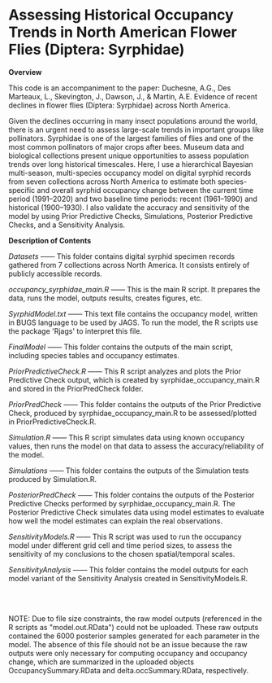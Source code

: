 # Assessing Historical Occupancy Trends in North American Flower Flies (Diptera: Syrphidae)

**Overview**

This code is an accompaniment to the paper: 
Duchesne, A.G., Des Marteaux, L., Skevington, J., Dawson, J., & Martin, A.E. Evidence of recent declines in flower flies (Diptera: Syrphidae) across North America.

Given the declines occurring in many insect populations around the world, there is an urgent need to assess large-scale trends in important groups like pollinators. Syrphidae is one of the largest families of flies and one of the most common pollinators of major crops after bees. Museum data and biological collections present unique opportunities to assess population trends over long historical timescales. Here, I use a hierarchical Bayesian multi-season, multi-species occupancy model on digital syrphid records from seven collections across North America to estimate both species-specific and overall syrphid occupancy change between the current time period (1991–2020) and two baseline time periods: recent (1961–1990) and historical (1900–1930). I also validate the accuracy and sensitivity of the model by using Prior Predictive Checks, Simulations, Posterior Predictive Checks, and a Sensitivity Analysis.
 
**Description of Contents**

*Datasets* —— This folder contains digital syrphid specimen records gathered from 7 collections across North America. It consists entirely of publicly accessible records.

*occupancy_syrphidae_main.R* —— This is the main R script. It prepares the data, runs the model, outputs results, creates figures, etc.

*SyrphidModel.txt* —— This text file contains the occupancy model, written in BUGS language to be used by JAGS. To run the model, the R scripts use the package 'Rjags' to interpret this file.

*FinalModel* —— This folder contains the outputs of the main script, including species tables and occupancy estimates.

*PriorPredictiveCheck.R* —— This R script analyzes and plots the Prior Predictive Check output, which is created by syrphidae_occupancy_main.R and stored in the PriorPredCheck folder.

*PriorPredCheck* —— This folder contains the outputs of the Prior Predictive Check, produced by syrphidae_occupancy_main.R to be assessed/plotted in PriorPredictiveCheck.R.

*Simulation.R* —— This R script simulates data using known occupancy values, then runs the model on that data to assess the accuracy/reliability of the model.

*Simulations* —— This folder contains the outputs of the Simulation tests produced by Simulation.R.

*PosteriorPredCheck* —— This folder contains the outputs of the Posterior Predictive Checks performed by syrphidae_occupancy_main.R. The Posterior Predictive Check simulates data using model estimates to evaluate how well the model estimates can explain the real observations.

*SensitivityModels.R* —— This R script was used to run the occupancy model under different grid cell and time period sizes, to assess the sensitivity of my conclusions to the chosen spatial/temporal scales.

*SensitivityAnalysis* —— This folder contains the model outputs for each model variant of the Sensitivity Analysis created in SensitivityModels.R.

<br />&emsp;

NOTE: Due to file size constraints, the raw model outputs (referenced in the R scripts as "model.out.RData") could not be uploaded. These raw outputs contained the 6000 posterior samples generated for each parameter in the model. The absence of this file should not be an issue because the raw outputs were only necessary for computing occupancy and occupancy change, which are summarized in the uploaded objects OccupancySummary.RData and delta.occSummary.RData, respectively.
